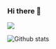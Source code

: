 ### Hi there 👋

<!--
**dracoeques/dracoeques** is a ✨ _special_ ✨ repository because its `README.md` (this file) appears on your GitHub profile.

Here are some ideas to get you started:

- 🔭 I’m currently working on ...
- 🌱 I’m currently learning ...
- 👯 I’m looking to collaborate on ...
- 🤔 I’m looking for help with ...
- 💬 Ask me about ...
- 📫 How to reach me: ...
- 😄 Pronouns: ...
- ⚡ Fun fact: ...
-->

![](https://komarev.com/ghpvc/?username=dracoeques&style=flat-square)

![Github stats](https://github-readme-stats-eight-theta.vercel.app/api?username=dracoeques&show_icons=true&theme=darcula&hide_border=true&bg_color=00000000&include_all_commits=true&count_private=true)
<!--
![Top Langs](https://github-readme-stats.vercel.app/api/top-langs/?username=dracoeques&layout=compact&langs_count=8&theme=darcula&hide_border=true&bg_color=00000000&exclude_repo=CryptoTax,afriswap-smart-contracts,pancakeswap-core-contracts,humminbot-dexfin)

[![GitHub Streak](http://github-readme-streak-stats.herokuapp.com?user=dracoeques&theme=darcula&hide_border=true&background=FFFFFF00)](https://git.io/streak-stats)
-->
